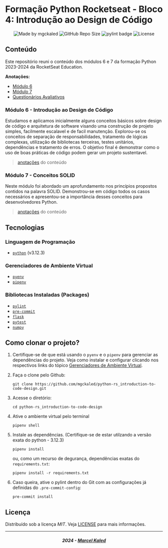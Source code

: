 <!-- markdownlint-disable MD033 -->

# Formação Python Rocketseat - Bloco 4: Introdução ao Design de Código

<div align="center">
  <img alt="Made by mgckaled" src="https://img.shields.io/badge/made%20by-mgckaled-darkblue">
  <img alt="GitHub Repo Size" src="https://img.shields.io/github/repo-size/mgckaled/python-rs_introduction-to-code-design">
  <img alt="pylint badge" src="https://img.shields.io/badge/linting-pylint-yellowgreen">
  <img alt="License" src="https://img.shields.io/static/v1?label=license&message=MIT&color=49AA26&labelColor=000000">
</div>

## Conteúdo

Este repositório reuni o conteúdo dos módulos 6 e 7 da formação Python 2023-2024 da RocketSeat Education.

**Anotações:**

- [Módulo 6](./.github/docs/m6-notes.md)
- [Módulo 7](./.github/docs/m7-notes.md)
- [Questionários Avaliativos](./.github/docs/evaluative_questionnaires.md)

### Módulo 6 - Introdução ao Design de Código

Estudamos e aplicamos inicialmente alguns conceitos básicos sobre design de código e arquitetura de software visando uma construção de projeto simples, facilmente escalavel e de facil manutenção. Explorou-se os conceitos de separação de responsabilidades, tratamento de lógicas complexas, utilização de bibliotecas terceiras, testes unitários, dependências e tratamento de erros. O objetivo final é demonstrar como o uso de boas práticas de código podem gerar um projeto sustentavel.

> [anotações](./.github/docs/m6-notes.md) do conteúdo

### Módulo 7 - Conceitos SOLID

Neste módulo foi abordado um aprofundamento nos princípios propostos contidos na palavra SOLID. Demonstrou-se em código todos os casos necessários e apresentou-se a importância desses conceitos para desenvolvedores Python.

> [anotações](./.github/docs/m6-notes.md) do conteúdo

## Tecnologias

### Linguagem de Programação

- [`python`](https://www.python.org/) (v3.12.3)

### Gerenciadores de Ambiente Virtual

- [`pyenv`](https://github.com/pyenv/pyenv)
- [`pipenv`](https://pipenv.pypa.io/en/latest/)

### Bibliotecas Instaladas (Packages)

- [`pylint`](https://pylint.pycqa.org/en/latest/index.html)
- [`pre-commit`](https://pre-commit.com/)
- [`flask`](https://flask.palletsprojects.com/en/3.0.x/)
- [`pytest`](https://docs.pytest.org/en/8.2.x/)
- [`numpy`](https://numpy.org/)

## Como clonar o projeto?

1. Certifique-se de que está usando o `pyenv` e o `pipenv` para gerenciar as dependências do projeto. Veja como instalar e configurar clicando nos respectivos links do tópico [Gerenciadores de Ambiente Virtual](#gerenciadores-de-ambiente-virtual).

2. Faça o clone pelo Github:

    ```shell
    git clone https://github.com/mgckaled/python-rs_introduction-to-code-design.git
    ```

3. Acesse o diretório:

    ```shell
    cd python-rs_introduction-to-code-design
    ```

4. Ative o ambiente virtual pelo terminal

    ```shell
    pipenv shell
    ```

5. Instale as dependências. (Certifique-se de estar utilzando a versão exata do python - 3.12.3)

    ```shell
    pipenv install
    ```

    ou, como um recurso de degurança,  dependências exatas do `requirements.txt`:

    ```shell
    pipenv install -r requirements.txt
    ```

6. Caso queira, ative o pylint dentro do Git com as configurações já definidas do `.pre-commit-config`:

    ```shell
    pre-commit install
    ```

## Licença

Distribuído sob a licença *MIT*. Veja [LICENSE](LICENSE) para mais informações.

---

<h5 align="center">
  2024 - <a href="https://github.com/mgckaled/">Marcel Kaled</a>
</h5>
